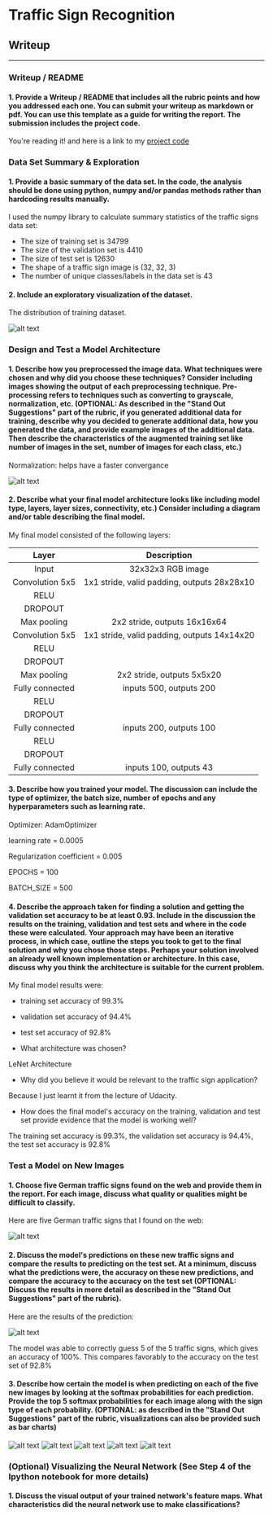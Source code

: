 # **Traffic Sign Recognition** 

## Writeup

[//]: # (Image References)

[image1]: ./examples/visualization.png "Visualization"
[image2]: ./examples/normalization.png "Normalization"
[image3]: ./examples/test.png "Traffic Sings"
[image4]: ./examples/result.png "Traffic Signs"
[image5]: ./examples/1.png 
[image6]: ./examples/2.png 
[image7]: ./examples/3.png 
[image8]: ./examples/4.png 
[image9]: ./examples/5.png 


---
### Writeup / README

#### 1. Provide a Writeup / README that includes all the rubric points and how you addressed each one. You can submit your writeup as markdown or pdf. You can use this template as a guide for writing the report. The submission includes the project code.

You're reading it! and here is a link to my [project code](https://github.com/congqiyuan/Udacity/blob/master/sdc/CarND-Traffic-Sign-Classifier-Project/Traffic_Sign_Classifier.ipynb)

### Data Set Summary & Exploration

#### 1. Provide a basic summary of the data set. In the code, the analysis should be done using python, numpy and/or pandas methods rather than hardcoding results manually.

I used the numpy library to calculate summary statistics of the traffic signs data set:

* The size of training set is 34799
* The size of the validation set is 4410
* The size of test set is 12630
* The shape of a traffic sign image is (32, 32, 3)
* The number of unique classes/labels in the data set is 43


#### 2. Include an exploratory visualization of the dataset.

The distribution of training dataset.

![alt text][image1]


### Design and Test a Model Architecture

#### 1. Describe how you preprocessed the image data. What techniques were chosen and why did you choose these techniques? Consider including images showing the output of each preprocessing technique. Pre-processing refers to techniques such as converting to grayscale, normalization, etc. (OPTIONAL: As described in the "Stand Out Suggestions" part of the rubric, if you generated additional data for training, describe why you decided to generate additional data, how you generated the data, and provide example images of the additional data. Then describe the characteristics of the augmented training set like number of images in the set, number of images for each class, etc.)

Normalization: helps have a faster convergance

![alt text][image2]



#### 2. Describe what your final model architecture looks like including model type, layers, layer sizes, connectivity, etc.) Consider including a diagram and/or table describing the final model.

My final model consisted of the following layers:

| Layer         		|     Description	        					| 
|:---------------------:|:---------------------------------------------:| 
| Input         		| 32x32x3 RGB image   							| 
| Convolution 5x5     	| 1x1 stride, valid padding, outputs 28x28x10 	|
| RELU	                |                                               |
| DROPOUT			    |								                |
| Max pooling	      	| 2x2 stride,  outputs 16x16x64 				|
| Convolution 5x5	    | 1x1 stride, valid padding, outputs 14x14x20   |    
| RELU	                |                                               |
| DROPOUT	            |                                               |
| Max pooling	      	| 2x2 stride,  outputs 5x5x20    				|
| Fully connected		| inputs 500, outputs 200      					|
| RELU	                |                                               |
| DROPOUT			    |								                |		    								 
| Fully connected		| inputs 200, outputs 100     					|
| RELU	                |                                               |
| DROPOUT			    |								                |
| Fully connected		| inputs 100, outputs 43						|

 


#### 3. Describe how you trained your model. The discussion can include the type of optimizer, the batch size, number of epochs and any hyperparameters such as learning rate.

Optimizer: AdamOptimizer

learning rate = 0.0005

Regularization coefficient = 0.005

EPOCHS = 100

BATCH_SIZE = 500

#### 4. Describe the approach taken for finding a solution and getting the validation set accuracy to be at least 0.93. Include in the discussion the results on the training, validation and test sets and where in the code these were calculated. Your approach may have been an iterative process, in which case, outline the steps you took to get to the final solution and why you chose those steps. Perhaps your solution involved an already well known implementation or architecture. In this case, discuss why you think the architecture is suitable for the current problem.

My final model results were:
* training set accuracy of 99.3%
* validation set accuracy of 94.4% 
* test set accuracy of 92.8%


* What architecture was chosen?

LeNet Architecture

* Why did you believe it would be relevant to the traffic sign application?

Because I just learnt it from the lecture of Udacity.

* How does the final model's accuracy on the training, validation and test set provide evidence that the model is working well?
 
The training set accuracy is 99.3%, the validation set accuracy is 94.4%, the test set accuracy is 92.8%



### Test a Model on New Images

#### 1. Choose five German traffic signs found on the web and provide them in the report. For each image, discuss what quality or qualities might be difficult to classify.

Here are five German traffic signs that I found on the web:

![alt text][image3]


#### 2. Discuss the model's predictions on these new traffic signs and compare the results to predicting on the test set. At a minimum, discuss what the predictions were, the accuracy on these new predictions, and compare the accuracy to the accuracy on the test set (OPTIONAL: Discuss the results in more detail as described in the "Stand Out Suggestions" part of the rubric).

Here are the results of the prediction:

![alt text][image4]


The model was able to correctly guess 5 of the 5 traffic signs, which gives an accuracy of 100%. This compares favorably to the accuracy on the test set of  92.8%


#### 3. Describe how certain the model is when predicting on each of the five new images by looking at the softmax probabilities for each prediction. Provide the top 5 softmax probabilities for each image along with the sign type of each probability. (OPTIONAL: as described in the "Stand Out Suggestions" part of the rubric, visualizations can also be provided such as bar charts)

![alt text][image5]
![alt text][image6]
![alt text][image7]
![alt text][image8]
![alt text][image9]


### (Optional) Visualizing the Neural Network (See Step 4 of the Ipython notebook for more details)
#### 1. Discuss the visual output of your trained network's feature maps. What characteristics did the neural network use to make classifications?



